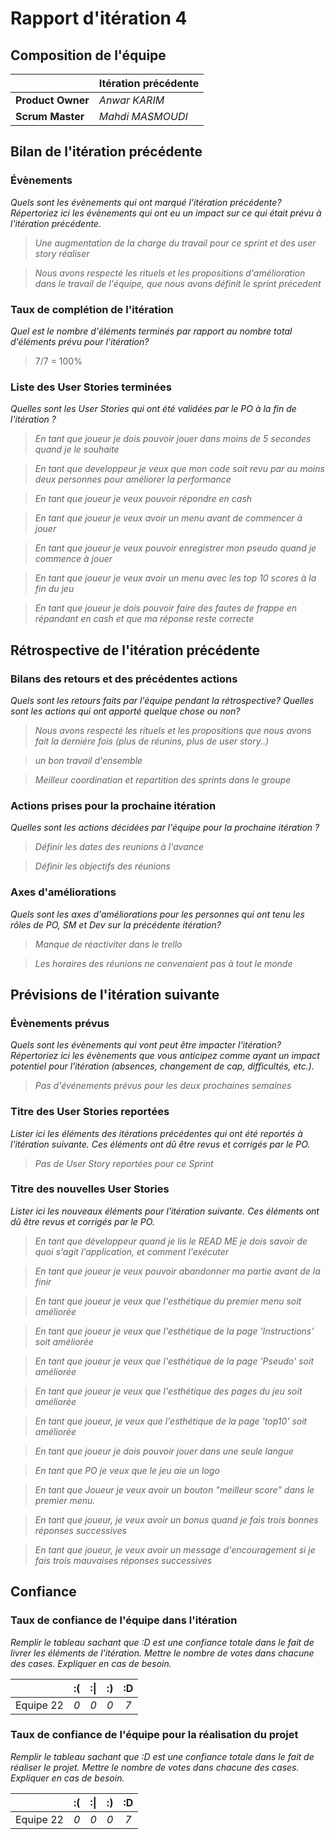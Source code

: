 # Rapport d'itération 4

## Composition de l'équipe 


|  &nbsp;                 | Itération précédente  |
| -------------           |-------------             |
| **Product Owner**       | *Anwar KARIM*                |
| **Scrum Master**        | *Mahdi MASMOUDI*                 |

## Bilan de l'itération précédente  
### Évènements 
*Quels sont les évènements qui ont marqué l'itération précédente? Répertoriez ici les évènements qui ont eu un impact sur ce qui était prévu à l'itération précédente.*
> *Une augmentation de la charge du travail pour ce sprint et des user story réaliser*

> *Nous avons respecté les rituels et les propositions d'amélioration dans le travail de l'équipe, que nous avons définit le sprint précedent*

### Taux de complétion de l'itération  
*Quel est le nombre d'éléments terminés par rapport au nombre total d'éléments prévu pour l'itération?*
> 7/7 = 100%


### Liste des User Stories terminées
*Quelles sont les User Stories qui ont été validées par le PO à la fin de l'itération ?*
> *En tant que joueur je dois pouvoir jouer dans moins de 5 secondes quand je le souhaite*

> *En tant que developpeur je veux que mon code soit revu par au moins deux personnes pour améliorer la performance*

> *En tant que joueur je veux pouvoir répondre en cash*

> *En tant que joueur je veux avoir un menu avant de commencer à jouer*

> *En tant que joueur je veux pouvoir enregistrer mon pseudo quand je commence à jouer*

> *En tant que joueur je veux avoir un menu avec les top 10 scores à la fin du jeu*

> *En tant que joueur je dois pouvoir faire des fautes de frappe en répandant en cash et que ma réponse reste correcte*

## Rétrospective de l'itération précédente
  
### Bilans des retours et des précédentes actions 
*Quels sont les retours faits par l'équipe pendant la rétrospective? Quelles sont les actions qui ont apporté quelque chose ou non?*
> *Nous avons respecté les rituels et les propositions que nous avons fait la derniére fois (plus de réunins, plus de user story..)*

> *un bon travail d'ensemble*

> *Meilleur coordination et repartition des sprints dans le groupe*


### Actions prises pour la prochaine itération
*Quelles sont les actions décidées par l'équipe pour la prochaine itération ?*
> *Définir les dates des reunions à l'avance*

> *Définir les objectifs des réunions*

 
### Axes d'améliorations 
*Quels sont les axes d'améliorations pour les personnes qui ont tenu les rôles de PO, SM et Dev sur la précédente itération?*
> *Manque de réactiviter dans le trello*

> *Les horaires des réunions ne convenaient pas à tout le monde*


## Prévisions de l'itération suivante  
### Évènements prévus  
*Quels sont les évènements qui vont peut être impacter l'itération? Répertoriez ici les évènements que vous anticipez comme ayant un impact potentiel pour l'itération (absences, changement de cap, difficultés, etc.).*
> *Pas d'événements prévus pour les deux prochaines semaines*


### Titre des User Stories reportées  
*Lister ici les éléments des itérations précédentes qui ont été reportés à l'itération suivante. Ces éléments ont dû être revus et corrigés par le PO.*
> *Pas de User Story reportées pour ce Sprint*

### Titre des nouvelles User Stories  
*Lister ici les nouveaux éléments pour l'itération suivante. Ces éléments ont dû être revus et corrigés par le PO.*
> *En tant que développeur quand je lis le READ ME je dois savoir de quoi s'agit l'application, et comment l'exécuter*

> *En tant que joueur je veux pouvoir abandonner ma partie avant de la finir*

> *En tant que joueur je veux que l'esthétique du premier menu soit améliorée*

> *En tant que joueur je veux que l'esthétique de la page 'Instructions' soit améliorée*

> *En tant que joueur je veux que l'esthétique de la page 'Pseudo' soit améliorée*

> *En tant que joueur je veux que l'esthétique des pages du jeu soit améliorée*

> *En tant que joueur, je veux que l'esthétique de la page 'top10' soit améliorée*

> *En tant que joueur je dois pouvoir jouer dans une seule langue*

> *En  tant que PO je veux que le jeu aie un logo*

> *En tant que Joueur je veux avoir un bouton "meilleur score" dans le premier menu.*

> *En tant que joueur, je veux avoir un bonus quand je fais trois bonnes réponses successives*

> *En tant que joueur, je veux avoir un message d'encouragement si je fais trois mauvaises réponses successives*


## Confiance 
### Taux de confiance de l'équipe dans l'itération  
*Remplir le tableau sachant que :D est une confiance totale dans le fait de livrer les éléments de l'itération. Mettre le nombre de votes dans chacune des cases. Expliquer en cas de besoin.*

|          	| :( 	| :&#124; 	| :) 	| :D 	|
|:--------:	|:----:	|:----:	    |:----:	|:----:	|
| Equipe 22 	|  *0* 	|  *0* 	    |  *0* 	|  *7* 	|

### Taux de confiance de l'équipe pour la réalisation du projet 
*Remplir le tableau sachant que :D est une confiance totale dans le fait de réaliser le projet. Mettre le nombre de votes dans chacune des cases. Expliquer en cas de besoin.*

|          	| :( 	| :&#124; 	| :) 	| :D 	|
|:--------:	|:----:	|:----:	    |:----:	|:----:	|
| Equipe 22	|  *0* 	|  *0* 	    |  *0* 	|  *7* 	|

 
 